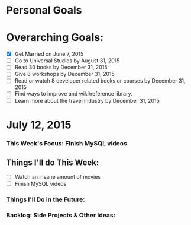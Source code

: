 Personal Goals
==============

# Overarching Goals:
- [x] Get Married on June 7, 2015
- [ ] Go to Universal Studios by August 31, 2015
- [ ] Read 30 books by December 31, 2015
- [ ] Give 8 workshops by December 31, 2015
- [ ] Read or watch 8 developer related books or courses by December 31, 2015
- [ ] Find ways to improve and wiki/reference library.
- [ ] Learn more about the travel industry by December 31, 2015

# July 12, 2015

### This Week's Focus: Finish MySQL videos

## Things I'll do This Week:
- [ ] Watch an insane amount of movies
- [ ] Finish MySQL videos

### Things I'll Do in the Future:

### Backlog: Side Projects & Other Ideas:
